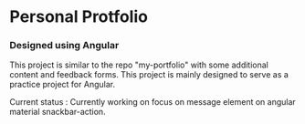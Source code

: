 # Personal Protfolio  

  
### Designed using Angular


This project is similar to the repo "my-portfolio" with
some additional content and feedback forms. This project is mainly designed to serve as a practice project for Angular.  
  
  
    
Current status : Currently working on focus on message element on angular material snackbar-action.